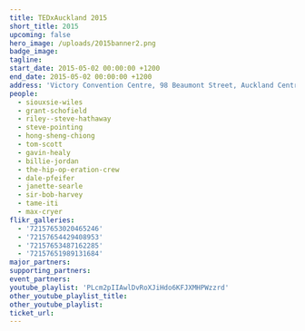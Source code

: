 ```yaml
---
title: TEDxAuckland 2015
short_title: 2015
upcoming: false
hero_image: /uploads/2015banner2.png
badge_image:
tagline:
start_date: 2015-05-02 00:00:00 +1200
end_date: 2015-05-02 00:00:00 +1200
address: 'Victory Convention Centre, 98 Beaumont Street, Auckland Central, Auckland 1010'
people:
  - siouxsie-wiles
  - grant-schofield
  - riley--steve-hathaway
  - steve-pointing
  - hong-sheng-chiong
  - tom-scott
  - gavin-healy
  - billie-jordan
  - the-hip-op-eration-crew
  - dale-pfeifer
  - janette-searle
  - sir-bob-harvey
  - tame-iti
  - max-cryer
flikr_galleries:
  - '72157653020465246'
  - '72157654429408953'
  - '72157653487162285'
  - '72157651989131684'
major_partners:
supporting_partners:
event_partners:
youtube_playlist: 'PLcm2pIIAwlDvRoXJiHdo6KFJXMHPWzzrd'
other_youtube_playlist_title:
other_youtube_playlist:
ticket_url:
---
```

